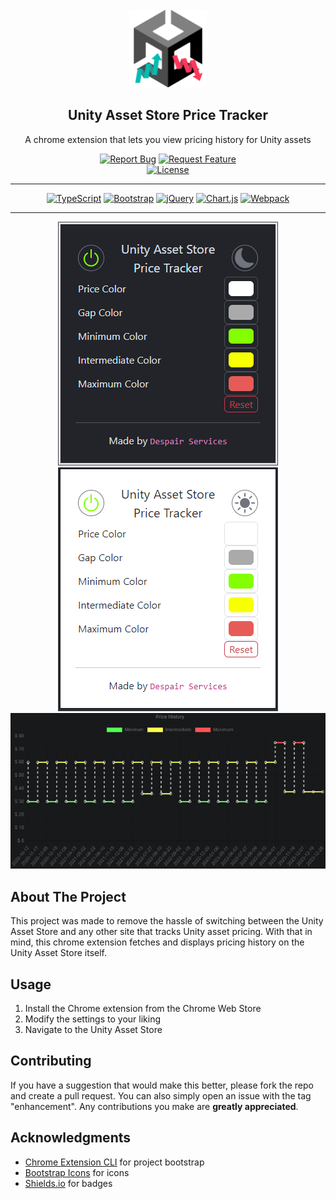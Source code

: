 <!-- PROJECT LOGO -->
<br>
<div align="center">
  <img src="private/logo.png" alt="Logo" width="124" height="124">
  <h2>Unity Asset Store Price Tracker</h3>
  <p>A chrome extension that lets you view pricing history for Unity assets</p>
  <div>
    <a href="https://github.com/DespairServices/unity-asset-store-price-tracker/issues"><img alt="Report Bug" src="https://img.shields.io/badge/Report%20Bug-red"></a>
    <a href="https://github.com/DespairServices/unity-asset-store-price-tracker/issues"><img alt="Request Feature" src="https://img.shields.io/badge/Request%20Feature-green"></a>
  </div>
  <a href="https://github.com/DespairServices/unity-asset-store-price-tracker?tab=GPL-2.0-1-ov-file">
    <img alt="License" src="https://img.shields.io/github/license/DespairServices/unity-asset-store-price-tracker">
  </a>
</div>

<!-- PROJECT SHIELDS -->
<hr>
<div align="center">
  <a href="https://www.typescriptlang.org/"><img alt="TypeScript" src="https://img.shields.io/badge/TypeScript-v5.3.3-blue?logo=typescript"></a>
  <a href="https://getbootstrap.com/"><img alt="Bootstrap" src="https://img.shields.io/badge/Bootstrap-v5.3.2-blue?logo=bootstrap"></a>
  <a href="https://jquery.com/"><img alt="jQuery" src="https://img.shields.io/badge/jQuery-v3.7.1-blue?logo=jquery"></a>
  <a href="https://www.chartjs.org/"><img alt="Chart.js" src="https://img.shields.io/badge/Chart.js-v4.4.1-blue?logo=chart.js"></a>
  <a href="https://webpack.js.org/"><img alt="Webpack" src="https://img.shields.io/badge/Webpack-v5.89.0-blue?logo=webpack"></a>
</div>
<hr>

<!-- PROJECT SHOWCASE -->
<div align="center">
  <img alt="Showcase Dark" src="private/showcase-dark.png">
  <img alt="Showcase Light" src="private/showcase-light.png">
  <img alt="Showcase Graph" src="private/showcase-graph.png">
</div>

<!-- ABOUT THE PROJECT -->
## About The Project

This project was made to remove the hassle of switching between the Unity Asset Store and any other site that tracks Unity asset pricing.
With that in mind, this chrome extension fetches and displays pricing history on the Unity Asset Store itself.

<!-- USAGE -->
## Usage

1. Install the Chrome extension from the Chrome Web Store
2. Modify the settings to your liking
3. Navigate to the Unity Asset Store

<!-- CONTRIBUTING -->
## Contributing

If you have a suggestion that would make this better, please fork the repo and create a pull request.
You can also simply open an issue with the tag "enhancement".
Any contributions you make are **greatly appreciated**.

<!-- ACKNOWLEDGMENTS -->
## Acknowledgments

* [Chrome Extension CLI](https://github.com/dutiyesh/chrome-extension-cli) for project bootstrap
* [Bootstrap Icons](https://icons.getbootstrap.com/) for icons
* [Shields.io](https://shields.io/) for badges